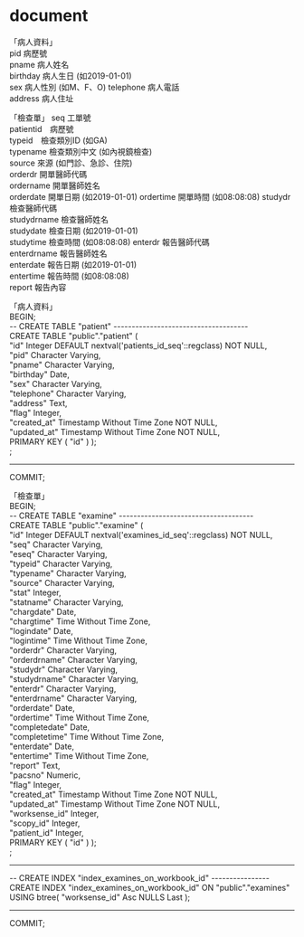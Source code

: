# document
「病人資料」  
pid 病歷號  
pname 病人姓名  
birthday 病人生日 (如2019-01-01)   
sex 病人性別  (如M、F、O) 
telephone 病人電話  
address 病人住址  
  
「檢查單」
seq 工單號  
patientid　病歷號  
typeid　檢查類別ID (如GA)  
typename 檢查類別中文 (如內視鏡檢查)  
source 來源 (如門診、急診、住院)  
orderdr 開單醫師代碼  
ordername 開單醫師姓名  
orderdate 開單日期 (如2019-01-01) 
ordertime 開單時間 (如08:08:08) 
studydr 檢查醫師代碼  
studydrname 檢查醫師姓名  
studydate 檢查日期 (如2019-01-01)  
studytime 檢查時間 (如08:08:08) 
enterdr 報告醫師代碼  
enterdrname 報告醫師姓名  
enterdate 報告日期 (如2019-01-01)  
entertime 報告時間 (如08:08:08)  
report 報告內容  
  
  
  
「病人資料」  
BEGIN;  
-- CREATE TABLE "patient" -------------------------------------  
CREATE TABLE "public"."patient" (  
	"id" Integer DEFAULT nextval('patients_id_seq'::regclass) NOT NULL,  
	"pid" Character Varying,  
	"pname" Character Varying,  
	"birthday" Date,  
	"sex" Character Varying,  
	"telephone" Character Varying,  
	"address" Text,  
	"flag" Integer,  
	"created_at" Timestamp Without Time Zone NOT NULL,  
	"updated_at" Timestamp Without Time Zone NOT NULL,  
	PRIMARY KEY ( "id" ) );  
 ;  
-- -------------------------------------------------------------  
COMMIT;  



「檢查單」  
BEGIN;  
-- CREATE TABLE "examine" -------------------------------------  
CREATE TABLE "public"."examine" (  
	"id" Integer DEFAULT nextval('examines_id_seq'::regclass) NOT NULL,  
	"seq" Character Varying,  
	"eseq" Character Varying,  
	"typeid" Character Varying,  
	"typename" Character Varying,  
	"source" Character Varying,  
	"stat" Integer,  
	"statname" Character Varying,  
	"chargdate" Date,  
	"chargtime" Time Without Time Zone,  
	"logindate" Date,  
	"logintime" Time Without Time Zone,  
	"orderdr" Character Varying,  
	"orderdrname" Character Varying,  
	"studydr" Character Varying,  
	"studydrname" Character Varying,  
	"enterdr" Character Varying,  
	"enterdrname" Character Varying,  
	"orderdate" Date,  
	"ordertime" Time Without Time Zone,  
	"completedate" Date,  
	"completetime" Time Without Time Zone,  
	"enterdate" Date,  
	"entertime" Time Without Time Zone,  
	"report" Text,  
	"pacsno" Numeric,  
	"flag" Integer,  
	"created_at" Timestamp Without Time Zone NOT NULL,  
	"updated_at" Timestamp Without Time Zone NOT NULL,  
	"worksense_id" Integer,  
	"scopy_id" Integer,  
	"patient_id" Integer,  
	PRIMARY KEY ( "id" ) );  
 ;  
-- -------------------------------------------------------------  
  
-- CREATE INDEX "index_examines_on_workbook_id" ----------------  
CREATE INDEX "index_examines_on_workbook_id" ON "public"."examines" USING btree( "worksense_id" Asc NULLS Last );  
-- -------------------------------------------------------------  
  
COMMIT;  

